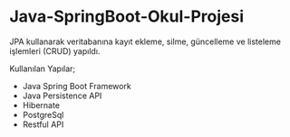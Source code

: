 # Java-SpringBoot-Okul-Projesi

JPA kullanarak veritabanına kayıt ekleme, silme, güncelleme ve listeleme işlemleri (CRUD) yapıldı. 

Kullanılan Yapılar;
<ul>
 <li>Java Spring Boot Framework</li>
 <li>Java Persistence API</li>
 <li>Hibernate</li>
 <li>PostgreSql</li>
 <li>Restful API</li>
</ul>





